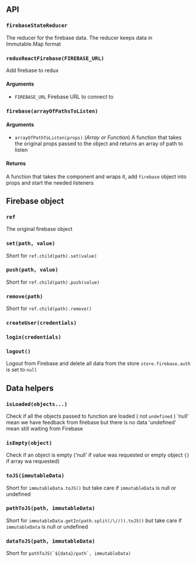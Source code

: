 ## API

### `firebaseStateReducer`
The reducer for the firebase data.
The reducer keeps data  in Immutable.Map format

### `reduxReactFirebase(FIREBASE_URL)`
Add firebase to redux

#### Arguments
- `FIREBASE_URL` Firebase URL to connect to

### `firebase(arrayOfPathsToListen)`

#### Arguments
- `arrayOfPathToListen(props)` (*Array or Function*) A function that takes the original props passed to the object and returns an array of path to listen

#### Returns
A function that takes the component and wraps it, add `firebase` object into props and start the needed listeners


## Firebase object

### `ref`
The original firebase object

### `set(path, value)`
Short for `ref.child(path).set(value)`

### `push(path, value)`
Short for `ref.child(path).push(value)`

### `remove(path)`
Short for `ref.child(path).remove()`

### `createUser(credentials)`

### `login(credentials)`

### `logout()`
Logout from Firebase and delete all data from the store
`store.firebase.auth` is set to `null`

## Data helpers

### `isLoaded(objects...)`
Check if all the objects passed to function are loaded ( not `undefined` )
'null' mean we have feedback from firebase but there is no data
'undefined' mean still waiting from Firebase

### `isEmpty(object)`
Check if an object is empty ('null' if value was requested or empty object `{}` if array wa requested)

### `toJS(immutableData)`
Short for `immutableData.toJS()` but take care if `immutableData` is null or undefined

### `pathToJS(path, immutableData)`
Short for `immutableData.getIn(path.split(/\//)).toJS()` but take care if `immutableData` is null or undefined


### `dataToJS(path, immutableData)`
Short for ``pathToJS(`${data}/path`, immutableData)``

